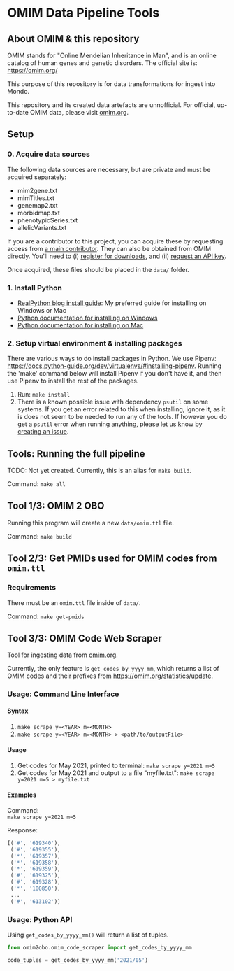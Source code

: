 # OMIM Data Pipeline Tools

## About OMIM & this repository
OMIM stands for "Online Mendelian Inheritance in Man", and is an online 
catalog of human genes and genetic disorders. The official site is: https://omim.org/

This purpose of this repository is for data transformations for ingest into Mondo.

This repository and its created data artefacts are unnofficial. For official, up-to-date
OMIM data, please visit [omim.org](https://omim.org).

## Setup
### 0. Acquire data sources
The following data sources are necessary, but are private and must be acquired separately:
- mim2gene.txt
- mimTitles.txt
- genemap2.txt
- morbidmap.txt
- phenotypicSeries.txt
- allelicVariants.txt

If you are a contributor to this project, you can acquire these by requesting access 
from [a main contributor](https://github.com/monarch-initiative/omim/graphs/contributors). 
They can also be obtained from OMIM directly. You'll need to (i) [register for downloads](https://omim.org/downloads), 
and (ii) [request an API key](https://omim.org/api).

Once acquired, these files should be placed in the `data/` folder.

### 1. Install Python
- [RealPython blog install guide](https://realpython.com/installing-python/): My preferred guide for installing on Windows or Mac
- [Python documentation for installing on Windows](https://docs.python.org/3/using/windows.html)
- [Python documentation for installing on Mac](https://docs.python.org/3/using/mac.html)

### 2. Setup virtual environment & installing packages
There are various ways to do install packages in Python. We use Pipenv: https://docs.python-guide.org/dev/virtualenvs/#installing-pipenv. 
Running the 'make' command below will install Pipenv if you don't have it, and then 
use Pipenv to install the rest of the packages.
1. Run: `make install`
2. There is a known possible issue with dependency `psutil` on some systems. If 
you get an error related to this when installing, ignore it, as it is does not 
seem to be needed to run any of the tools. If however you do get a `psutil` error
when running anything, please let us know by [creating an issue](https://github.com/monarch-initiative/omim/issues/new).

## Tools: Running the full pipeline
TODO: Not yet created. Currently, this is an alias for `make build`.

Command: `make all`


## Tool 1/3: OMIM 2 OBO
Running this program will create a new `data/omim.ttl` file.

Command: `make build`


## Tool 2/3: Get PMIDs used for OMIM codes from `omim.ttl`
### Requirements
There must be an `omim.ttl` file inside of `data/`.

Command: `make get-pmids`


## Tool 3/3: OMIM Code Web Scraper
Tool for ingesting data from [omim.org](https://omim.org).

Currently, the only feature is `get_codes_by_yyyy_mm`, which returns a list of 
OMIM codes and their prefixes from https://omim.org/statistics/update.

### Usage: Command Line Interface
#### Syntax
1. `make scrape y=<YEAR> m=<MONTH>`
2. `make scrape y=<YEAR> m=<MONTH> > <path/to/outputFile>`

#### Usage
1. Get codes for May 2021, printed to terminal: `make scrape y=2021 m=5`
2. Get codes for May 2021 and output to a file "myfile.txt": `make scrape y=2021 m=5 > myfile.txt`

#### Examples
Command:  
`make scrape y=2021 m=5`

Response:
```py
[('#', '619340'),
 ('#', '619355'),
 ('*', '619357'),
 ('*', '619358'),
 ('*', '619359'),
 ('#', '619325'),
 ('#', '619328'),
 ('*', '100850'),
 ...
 ('#', '613102')]
 ```

### Usage: Python API
Using `get_codes_by_yyyy_mm()` will return a list of tuples.

```py
from omim2obo.omim_code_scraper import get_codes_by_yyyy_mm

code_tuples = get_codes_by_yyyy_mm('2021/05')
```
